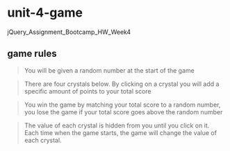 # unit-4-game
jQuery_Assignment_Bootcamp_HW_Week4

## game rules
>You will be given a random number at the start of the game

>There are four crystals below. By clicking on a crystal you will add a specific amount of points to your total score

>You win the game by matching your total score to a random number, you lose the game if your total score goes above the random number

>The value of each crystal is hidden from you until you click on it.
<br>Each time when the game starts, the game will change the value of each crystal.
